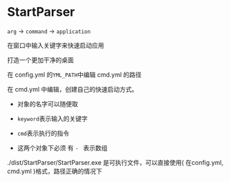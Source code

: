 # StartParser

`arg` -> `command` -> `application`

在窗口中输入关键字来快速启动应用

打造一个更加干净的桌面

在 config.yml 的`YML_PATH`中编辑 cmd.yml 的路径

在 cmd.yml 中编辑，创建自己的快速启动方式。

+ 对象的名字可以随便取

+ `keyword`表示输入的关键字
+ `cmd`表示执行的指令
+  这两个对象下必须 有 `- ` 表示数组

./dist/StartParser/StartParser.exe 是可执行文件，可以直接使用( 在config.yml, cmd.yml )格式，路径正确的情况下
